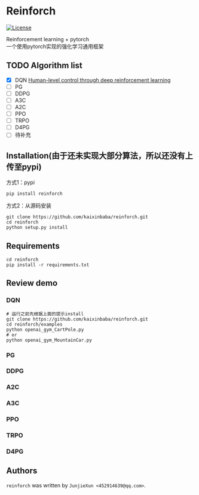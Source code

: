 # Reinforch
[![License](https://img.shields.io/github/license/kaixinbaba/reinforch.svg)](https://github.com/kaixinbaba/reinforch/blob/master/LICENSE)


Reinforcement learning + pytorch \
一个使用pytorch实现的强化学习通用框架
## TODO Algorithm list
- [x] DQN [Human-level control through deep reinforcement learning](https://www.nature.com/articles/nature14236)
- [ ] PG 
- [ ] DDPG
- [ ] A3C
- [ ] A2C
- [ ] PPO
- [ ] TRPO
- [ ] D4PG
- [ ] 待补充

## Installation(由于还未实现大部分算法，所以还没有上传至pypi)
方式1：pypi
```
pip install reinforch
```
方式2：从源码安装
```
git clone https://github.com/kaixinbaba/reinforch.git
cd reinforch
python setup.py install
```
## Requirements
```
cd reinforch
pip install -r requirements.txt
```
## Review demo
### DQN
```
# 运行之前先根据上面的提示install
git clone https://github.com/kaixinbaba/reinforch.git
cd reinforch/examples
python openai_gym_CartPole.py
# or
python openai_gym_MountainCar.py
```
### PG
### DDPG
### A2C
### A3C
### PPO
### TRPO
### D4PG

## Authors
`reinforch` was written by `JunjieXun <452914639@qq.com>`.